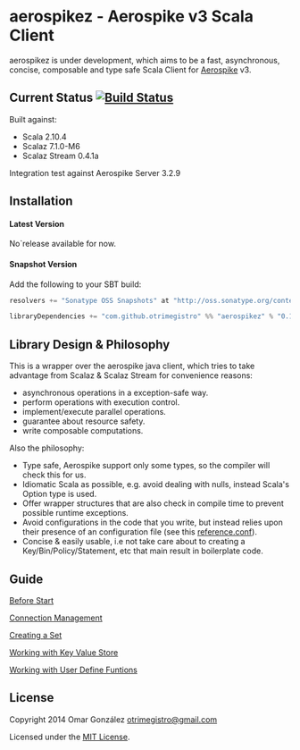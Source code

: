 # aerospikez - Aerospike v3 Scala Client

aerospikez is under development, which aims to be a fast, asynchronous, concise,
composable and type safe Scala Client for [Aerospike](http://www.aerospike.com/) v3.

## Current Status [![Build Status](https://secure.travis-ci.org/otrimegistro/aerospikez.png)](http://travis-ci.org/otrimegistro/aerospikez)

Built against:
- Scala 2.10.4
- Scalaz 7.1.0-M6
- Scalaz Stream 0.4.1a

Integration test against Aerospike Server 3.2.9

## Installation

#### Latest Version

No`release available for now.

#### Snapshot Version

Add the following to your SBT build:
``` scala
resolvers += "Sonatype OSS Snapshots" at "http://oss.sonatype.org/content/repositories/snapshots/"

libraryDependencies += "com.github.otrimegistro" %% "aerospikez" % "0.1-SNAPSHOT"
```
## Library Design & Philosophy

This is a wrapper over the aerospike java client, which tries to take advantage from Scalaz & Scalaz Stream
for convenience reasons:
- asynchronous operations in a exception-safe way.
- perform operations with execution control.
- implement/execute parallel operations.
- guarantee about resource safety.
- write composable computations.

Also the philosophy:
- Type safe, Aerospike support only some types, so the compiler will check this for us.
- Idiomatic Scala as possible, e.g. avoid dealing with nulls, instead Scala's Option type is used.
- Offer wrapper structures that are also check in compile time to prevent possible runtime exceptions.
- Avoid configurations in the code that you write, but instead relies upon their presence of an configuration file (see this [reference.conf](https://github.com/otrimegistro/aerospikez/blob/master/src/test/resources/reference.conf)).
- Concise & easily usable, i.e not take care about to creating a Key/Bin/Policy/Statement, etc that main result in boilerplate code.

## Guide

[Before Start](guide/before_start.md)

[Connection Management](guide/connection_management.md)

[Creating a Set](guide/creating_set.md)

[Working with Key Value Store](guide/key_value_store.md)

[Working with User Define Funtions](guide/user_define_function.md)

## License

Copyright 2014 Omar González otrimegistro@gmail.com

Licensed under the [MIT License](https://raw.githubusercontent.com/otrimegistro/aerospikez/master/LICENSE).
